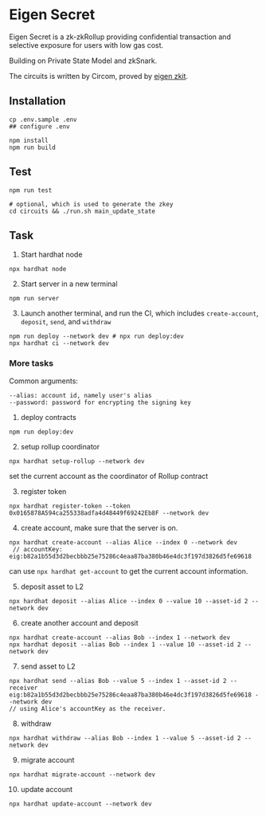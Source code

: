 # Eigen Secret

Eigen Secret is a zk-zkRollup providing confidential transaction and selective exposure for users with low gas cost.

Building on Private State Model and zkSnark.

The circuits is written by Circom, proved by [eigen zkit](https://github.com/0xEigenLabs/eigen-zkvm/tree/main/zkit).


## Installation

```
cp .env.sample .env
## configure .env

npm install
npm run build
```

## Test

```
npm run test

# optional, which is used to generate the zkey
cd circuits && ./run.sh main_update_state
```

## Task

1. Start hardhat node
```
npx hardhat node
```

2. Start server in a new terminal

```
npm run server
```

3. Launch another terminal, and run the CI, which includes `create-account`, `deposit`, `send`, and `withdraw`

```
npm run deploy --network dev # npx run deploy:dev
npx hardhat ci --network dev
```

### More tasks

Common arguments:

```
--alias: account id, namely user's alias
--password: password for encrypting the signing key
```

1. deploy contracts
```
npm run deploy:dev
```

2. setup rollup coordinator
```
npx hardhat setup-rollup --network dev
```

set the current account as the coordinator of Rollup contract

3. register token

```
npx hardhat register-token --token 0x0165878A594ca255338adfa4d48449f69242Eb8F --network dev
```

4. create account, make sure that the server is on.

```
npx hardhat create-account --alias Alice --index 0 --network dev
 // accountKey:  eig:b82a1b55d3d2becbbb25e75286c4eaa87ba380b46e4dc3f197d3826d5fe69618
```   
can use `npx hardhat get-account` to get the current account information.

5. deposit asset to L2

```
npx hardhat deposit --alias Alice --index 0 --value 10 --asset-id 2 --network dev
```
6. create another account and deposit

```
npx hardhat create-account --alias Bob --index 1 --network dev
npx hardhat deposit --alias Bob --index 1 --value 10 --asset-id 2 --network dev
```
7. send asset to L2

```
npx hardhat send --alias Bob --value 5 --index 1 --asset-id 2 --receiver eig:b82a1b55d3d2becbbb25e75286c4eaa87ba380b46e4dc3f197d3826d5fe69618 --network dev
// using Alice's accountKey as the receiver.
```

8. withdraw

```
npx hardhat withdraw --alias Bob --index 1 --value 5 --asset-id 2 --network dev
```

9. migrate account

```
npx hardhat migrate-account --network dev
```

10. update account

```
npx hardhat update-account --network dev
```